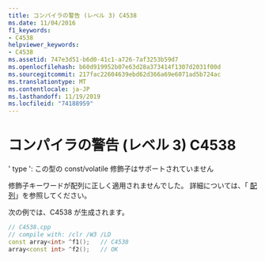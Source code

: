 ```yaml
---
title: コンパイラの警告 (レベル 3) C4538
ms.date: 11/04/2016
f1_keywords:
- C4538
helpviewer_keywords:
- C4538
ms.assetid: 747e3d51-b6d0-41c1-a726-7af3253b59d7
ms.openlocfilehash: b60d919952b07e63d28a373414f1307d2031f00d
ms.sourcegitcommit: 217fac22604639ebd62d366a69e6071ad5b724ac
ms.translationtype: MT
ms.contentlocale: ja-JP
ms.lasthandoff: 11/19/2019
ms.locfileid: "74188959"
---
```

# <a name="compiler-warning-level-3-c4538"></a>コンパイラの警告 (レベル 3) C4538

' type ': この型の const/volatile 修飾子はサポートされていません

修飾子キーワードが配列に正しく適用されませんでした。 詳細については、「 [配列](../../extensions/arrays-cpp-component-extensions.md)」を参照してください。

次の例では、C4538 が生成されます。

```cpp
// C4538.cpp
// compile with: /clr /W3 /LD
const array<int> ^f1();   // C4538
array<const int> ^f2();   // OK
```